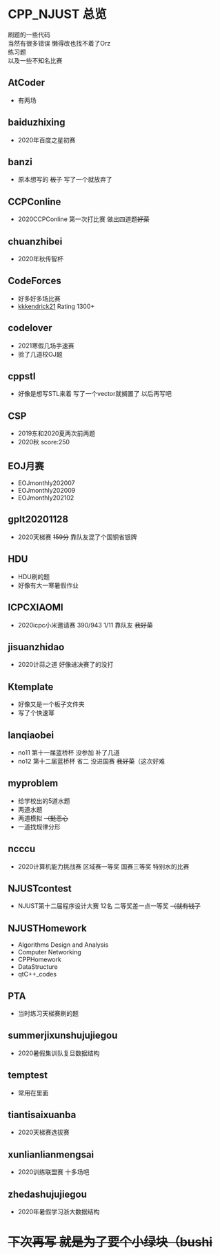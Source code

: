 # CPP_NJUST 总览
刷题的一些代码
<br>
当然有很多错误 懒得改也找不着了Orz
<br>
练习题
<br>
以及一些不知名比赛
## AtCoder
+ 有两场
## baiduzhixing
+ 2020年百度之星初赛
## banzi
+ 原本想写的 ~~板子~~  写了一个就放弃了
## CCPConline
+ 2020CCPConline 第一次打比赛 做出四道题~~好菜~~
## chuanzhibei
+ 2020年秋传智杯
## CodeForces
+ 好多好多场比赛
+ [kkkendrick21](https://codeforces.com/profile/kkkendrick21) Rating 1300+
## codelover
+ 2021寒假几场手速赛
+ 验了几道校OJ题
## cppstl
+ 好像是想写STL来着 写了一个vector就搁置了 以后再写吧
## CSP
+ 2019东和2020夏两次前两题
+ 2020秋 score:250
## EOJ月赛
+ EOJmonthly202007
+ EOJmonthly202009
+ EOJmonthly202102
## gplt20201128
+ 2020天梯赛 ~~159分~~ 靠队友混了个国铜省银牌
## HDU
+ HDU刷的题
+ 好像有大一寒暑假作业
## ICPCXIAOMI
+ 2020icpc小米邀请赛 390/943 1/11 靠队友 ~~我好菜~~
## jisuanzhidao
+ 2020计蒜之道 好像进决赛了的没打
## Ktemplate
+ 好像又是一个板子文件夹
+ 写了个快速幂
## lanqiaobei
+ no11 第十一届蓝桥杯 没参加 补了几道
+ no12 第十二届蓝桥杯 省二 没进国赛 ~~我好菜~~（这次好难
## myproblem
+ 给学校出的5道水题 
+ 两道水题
+ 两道模拟 ~~（挺恶心~~
+ 一道找规律分形
## ncccu
+ 2020计算机能力挑战赛 区域赛一等奖 国赛三等奖 特别水的比赛
## NJUSTcontest
+ NJUST第十二届程序设计大赛 12名 二等奖差一点一等奖 ~~（就有钱了~~
## NJUSTHomework
+ Algorithms Design and Analysis
+ Computer Networking
+ CPPHomework
+ DataStructure
+ qtC++_codes
## PTA
+ 当时练习天梯赛刷的题
## summerjixunshujujiegou
+ 2020暑假集训队复旦数据结构
## temptest
+ 常用在里面
## tiantisaixuanba
+ 2020天梯赛选拔赛
## xunlianlianmengsai
+ 2020训练联盟赛 十多场吧
## zhedashujujiegou
+ 2020年暑假学习浙大数据结构
# ~~下次再写 就是为了要个小绿块（bushi~~